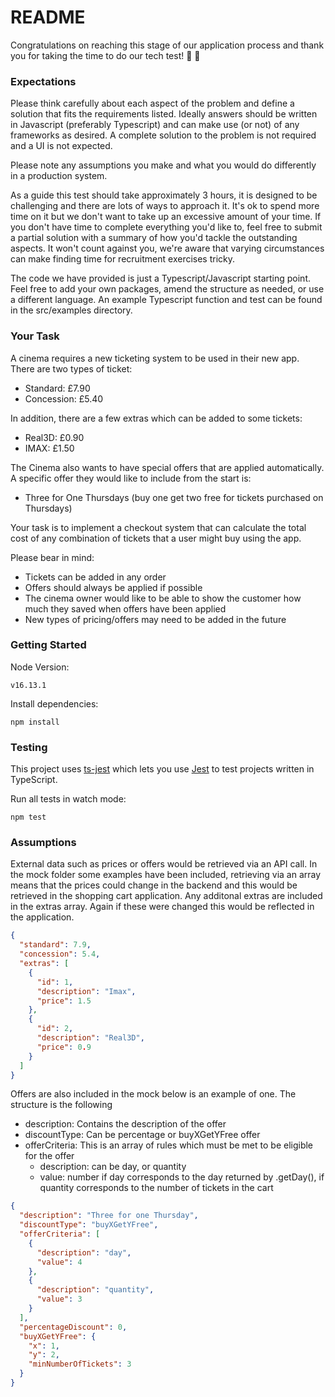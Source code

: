 # README

Congratulations on reaching this stage of our application process and thank you for taking the time to do our tech test! 🍕 🎉

### Expectations

Please think carefully about each aspect of the problem and define a solution that fits the requirements listed. Ideally answers should be written in Javascript (preferably Typescript) and can make use (or not) of any frameworks as desired. A complete solution to the problem is not required and a UI is not expected.

Please note any assumptions you make and what you would do differently in a production system.

As a guide this test should take approximately 3 hours, it is designed to be challenging and there are lots of ways to approach it. It's ok to spend more time on it but we don't want to take up an excessive amount of your time. If you don't have time to complete everything you'd like to, feel free to submit a partial solution with a summary of how you'd tackle the outstanding aspects. It won't count against you, we're aware that varying circumstances can make finding time for recruitment exercises tricky.

The code we have provided is just a Typescript/Javascript starting point. Feel free to add your own packages, amend the structure as needed, or use a different language. An example Typescript function and test can be found in the src/examples directory.

### Your Task

A cinema requires a new ticketing system to be used in their new app. There are two
types of ticket:

- Standard: £7.90
- Concession: £5.40

In addition, there are a few extras which can be added to some tickets:

- Real3D: £0.90
- IMAX: £1.50

The Cinema also wants to have special offers that are applied automatically. A specific offer
they would like to include from the start is:

- Three for One Thursdays (buy one get two free for tickets purchased on Thursdays)

Your task is to implement a checkout system that can calculate the total cost of any combination of tickets that a user might buy using the app.

Please bear in mind:

- Tickets can be added in any order
- Offers should always be applied if possible
- The cinema owner would like to be able to show the customer how much they saved when offers have been applied
- New types of pricing/offers may need to be added in the future

### Getting Started

Node Version:

```
v16.13.1
```

Install dependencies:

```shell
npm install
```

### Testing

This project uses [ts-jest](https://github.com/kulshekhar/ts-jest) which lets you use [Jest](https://jestjs.io/docs/getting-started) to test projects written in TypeScript.

Run all tests in watch mode:

```shell
npm test
```

### Assumptions

External data such as prices or offers would be retrieved via an API call. In the mock folder some examples have been included, retrieving via an array means that the prices could change in the backend and this would be retrieved in the shopping cart application. Any additonal extras are included in the extras array. Again if these were changed this would be reflected in the application.

```json
{
  "standard": 7.9,
  "concession": 5.4,
  "extras": [
    {
      "id": 1,
      "description": "Imax",
      "price": 1.5
    },
    {
      "id": 2,
      "description": "Real3D",
      "price": 0.9
    }
  ]
}
```

Offers are also included in the mock below is an example of one. The structure is the following

- description: Contains the description of the offer
- discountType: Can be percentage or buyXGetYFree offer
- offerCriteria: This is an array of rules which must be met to be eligible for the offer
  - description: can be day, or quantity
  - value: number if day corresponds to the day returned by .getDay(), if quantity corresponds to the number of tickets in the cart

```json
{
  "description": "Three for one Thursday",
  "discountType": "buyXGetYFree",
  "offerCriteria": [
    {
      "description": "day",
      "value": 4
    },
    {
      "description": "quantity",
      "value": 3
    }
  ],
  "percentageDiscount": 0,
  "buyXGetYFree": {
    "x": 1,
    "y": 2,
    "minNumberOfTickets": 3
  }
}
```
